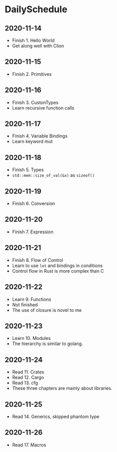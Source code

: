 # DailySchedule

## 2020-11-14

* Finish 1. Hello World
* Get along well with Clion

## 2020-11-15

* Finish 2. Primitives

## 2020-11-16

* Finish 3. CustonTypes
* Learn recursive function calls

## 2020-11-17

* Finish 4. Variable Bindings
* Learn keyword mut 

## 2020-11-18

* Finish 5. Types
* `std::mem::size_of_val(&x)` as `sizeof()`

## 2020-11-19

* Finish 6. Conversion

## 2020-11-20

* Finish 7. Expression

## 2020-11-21

* Finish 8. Flow of Control
* Learn to use `let` and bindings in conditions
* Control flow in Rust is more complex than C

## 2020-11-22

* Learn 9. Functions
* Not finished
* The use of closure is novel to me

## 2020-11-23

* Learn 10. Modules
* The hierarchy is similar to golang.

## 2020-11-24

* Read 11. Crates
* Read 12. Cargo
* Read 13. cfg
* These three chapters are mainly about libraries.

## 2020-11-25

* Read 14. Generics, skipped phantom type

## 2020-11-26

* Read 17. Macros